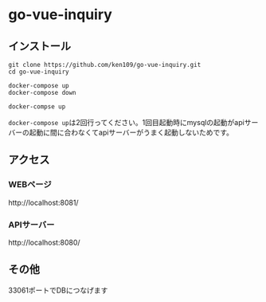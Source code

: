 # go-vue-inquiry
## インストール
```
git clone https://github.com/ken109/go-vue-inquiry.git
cd go-vue-inquiry

docker-compose up
docker-compose down

docker-compse up
```

`docker-compose up`は2回行ってください。1回目起動時にmysqlの起動がapiサーバーの起動に間に合わなくてapiサーバーがうまく起動しないためです。

## アクセス
### WEBページ
http://localhost:8081/

### APIサーバー
http://localhost:8080/

## その他
33061ポートでDBにつなげます
